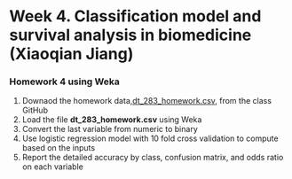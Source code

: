 # Week 4. Classification model and survival analysis in biomedicine (Xiaoqian Jiang)


### Homework 4 using Weka

1. Downaod the homework data,[dt_283_homework.csv](https://github.com/jihoonkim/MED263/raw/master/week4/dt_283_homework.csv), from the class GitHub
2. Load the file **dt_283_homework.csv** using Weka
3. Convert the last variable from numeric to binary
4. Use logistic regression model with 10 fold cross validation to compute based on the inputs
5. Report the detailed accuracy by class, confusion matrix, and odds ratio on each variable

